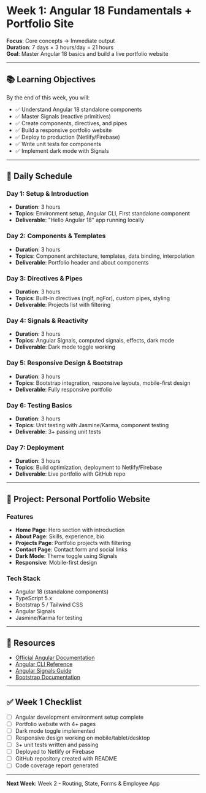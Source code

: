 # Week 1: Angular 18 Fundamentals + Portfolio Site

**Focus**: Core concepts → Immediate output  
**Duration**: 7 days × 3 hours/day = 21 hours  
**Goal**: Master Angular 18 basics and build a live portfolio website

---

## 📚 Learning Objectives

By the end of this week, you will:
- ✅ Understand Angular 18 standalone components
- ✅ Master Signals (reactive primitives)
- ✅ Create components, directives, and pipes
- ✅ Build a responsive portfolio website
- ✅ Deploy to production (Netlify/Firebase)
- ✅ Write unit tests for components
- ✅ Implement dark mode with Signals

---

## 📅 Daily Schedule

### Day 1: Setup & Introduction
- **Duration**: 3 hours
- **Topics**: Environment setup, Angular CLI, First standalone component
- **Deliverable**: "Hello Angular 18" app running locally

### Day 2: Components & Templates
- **Duration**: 3 hours
- **Topics**: Component architecture, templates, data binding, interpolation
- **Deliverable**: Portfolio header and about components

### Day 3: Directives & Pipes
- **Duration**: 3 hours
- **Topics**: Built-in directives (ngIf, ngFor), custom pipes, styling
- **Deliverable**: Projects list with filtering

### Day 4: Signals & Reactivity
- **Duration**: 3 hours
- **Topics**: Angular Signals, computed signals, effects, dark mode
- **Deliverable**: Dark mode toggle working

### Day 5: Responsive Design & Bootstrap
- **Duration**: 3 hours
- **Topics**: Bootstrap integration, responsive layouts, mobile-first design
- **Deliverable**: Fully responsive portfolio

### Day 6: Testing Basics
- **Duration**: 3 hours
- **Topics**: Unit testing with Jasmine/Karma, component testing
- **Deliverable**: 3+ passing unit tests

### Day 7: Deployment
- **Duration**: 3 hours
- **Topics**: Build optimization, deployment to Netlify/Firebase
- **Deliverable**: Live portfolio with GitHub repo

---

## 🎯 Project: Personal Portfolio Website

### Features
- **Home Page**: Hero section with introduction
- **About Page**: Skills, experience, bio
- **Projects Page**: Portfolio projects with filtering
- **Contact Page**: Contact form and social links
- **Dark Mode**: Theme toggle using Signals
- **Responsive**: Mobile-first design

### Tech Stack
- Angular 18 (standalone components)
- TypeScript 5.x
- Bootstrap 5 / Tailwind CSS
- Angular Signals
- Jasmine/Karma for testing

---

## 📖 Resources

- [Official Angular Documentation](https://angular.dev)
- [Angular CLI Reference](https://angular.io/cli)
- [Angular Signals Guide](https://angular.dev/guide/signals)
- [Bootstrap Documentation](https://getbootstrap.com)

---

## ✅ Week 1 Checklist

- [ ] Angular development environment setup complete
- [ ] Portfolio website with 4+ pages
- [ ] Dark mode toggle implemented
- [ ] Responsive design working on mobile/tablet/desktop
- [ ] 3+ unit tests written and passing
- [ ] Deployed to Netlify or Firebase
- [ ] GitHub repository created with README
- [ ] Code coverage report generated

---

**Next Week**: Week 2 - Routing, State, Forms & Employee App

